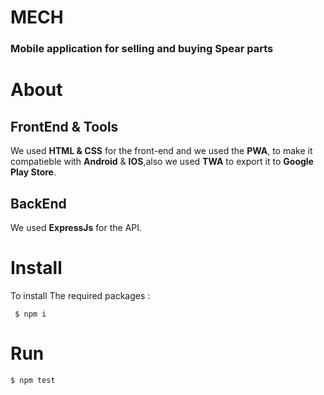 # MECH
### Mobile application for selling and buying Spear parts

# About

## FrontEnd & Tools
We used **HTML & CSS** for the front-end and we used the **PWA**, to make it compatieble with **Android** & **IOS**,also we used **TWA** to export it to **Google Play Store**.
## BackEnd
We used **ExpressJs** for the API.  
# Install
To install The required packages :

``` $ npm i```

# Run

``` $ npm test ```
